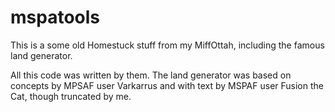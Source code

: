 # mspatools
This is a some old Homestuck stuff from my MiffOttah, including the famous land generator.

All this code was written by them. The land generator was based on concepts by MPSAF user Varkarrus and with text by MSPAF user Fusion the Cat, though truncated by me.


